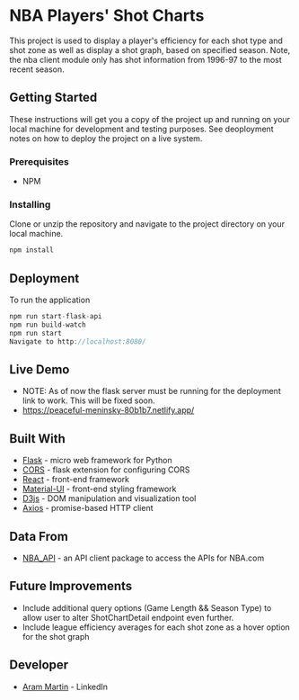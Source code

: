 # NBA Players' Shot Charts

This project is used to display a player's efficiency for each shot type and shot zone as well as display a shot graph, based on specified season. Note, the nba client module only has shot information from 1996-97 to the most recent season. 

## Getting Started

These instructions will get you a copy of the project up and running on your local machine for development and testing purposes. See deoployment notes on how to deploy the project on a live system.

### Prerequisites

- NPM

### Installing

Clone or unzip the repository and navigate to the project directory on your local machine.

```JavaScript
npm install
```

## Deployment

To run the application

```JavaScript
npm run start-flask-api
npm run build-watch
npm run start
Navigate to http://localhost:8080/
```

## Live Demo
- NOTE: As of now the flask server must be running for the deployment link to work. This will be fixed soon.
- https://peaceful-meninsky-80b1b7.netlify.app/

## Built With

- [Flask](https://flask.palletsprojects.com/en/2.0.x/) - micro web framework for Python
- [CORS](https://flask-cors.readthedocs.io/en/latest/) - flask extension for configuring CORS
- [React](https://reactjs.org/) - front-end framework
- [Material-UI](https://material-ui.com/) - front-end styling framework
- [D3js](https://d3js.org/) - DOM manipulation and visualization tool
- [Axios](https://axios-http.com/docs/intro) - promise-based HTTP client

## Data From

- [NBA_API](https://github.com/swar/nba_api) - an API client package to access the APIs for NBA.com

## Future Improvements

- Include additional query options (Game Length && Season Type) to allow user to alter ShotChartDetail endpoint even further.
- Include league efficiency averages for each shot zone as a hover option for the shot graph

## Developer

- [Aram Martin](https://www.linkedin.com/in/aram-martin/) - LinkedIn
